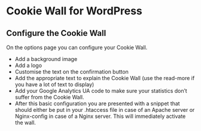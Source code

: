 # Cookie Wall for WordPress

## Configure the Cookie Wall
On the options page you can configure your Cookie Wall.

- Add a background image
- Add a logo
- Customise the text on the confirmation button
- Add the appropriate text to explain the Cookie Wall (use the read-more if you have a lot of text to display)
- Add your Google Analytics UA code to make sure your statistics don’t suffer from the Cookie Wall.
- After this basic configuration you are presented with a snippet that should either be put in your .htaccess file in case of an Apache server or Nginx-config in case of a Nginx server. This will immediately activate the wall.
